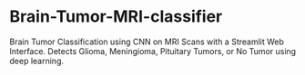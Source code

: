 # Brain-Tumor-MRI-classifier
Brain Tumor Classification using CNN on MRI Scans with a Streamlit Web Interface. Detects Glioma, Meningioma, Pituitary Tumors, or No Tumor using deep learning.
